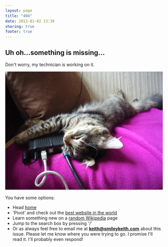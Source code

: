```yaml
---
layout: page
title: "404"
date: 2013-01-02 13:39
sharing: true
footer: true
---
```



## Uh oh...something is missing...



Don't worry, my technician is working on it.
	

![Technician cat](/images/404.jpg)
	
You have some options:

+ Head [home](http://smileykeith.com/)
+ 'Pivot' and check out the [best website in the world](http://calvinandhobbesgifs.tumblr.com)
+ Learn something new on a [random Wikipedia](http://en.wikipedia.org/wiki/Special:Random) page
+ Jump to the search box by pressing '/'
+ Or as always feel free to email me at **<keith@smileykeith.com>** about this issue. Please let me know where you were trying to go. I promise I'll read it. I'll probably even respond!
